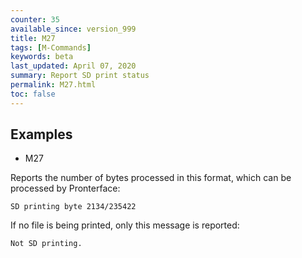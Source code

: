 ```yaml
---
counter: 35
available_since: version_999
title: M27
tags: [M-Commands] 
keywords: beta 
last_updated: April 07, 2020 
summary: Report SD print status 
permalink: M27.html
toc: false 
---
```



## Examples

* M27

Reports the number of bytes processed in this format, which can be processed by Pronterface:

```
SD printing byte 2134/235422
```

If no file is being printed, only this message is reported:

```
Not SD printing.
```

